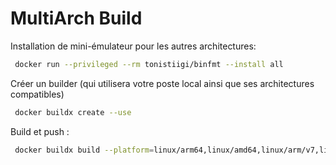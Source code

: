 # MultiArch Build
Installation de mini-émulateur pour les autres architectures:
```bash
 docker run --privileged --rm tonistiigi/binfmt --install all
```
Créer un builder (qui utilisera votre poste local ainsi que ses architectures compatibles) 
```bash
 docker buildx create --use
```
Build et push : 
```bash
 docker buildx build --platform=linux/arm64,linux/amd64,linux/arm/v7,linux/arm/v6 -t localhost:5000/test . --push
```
